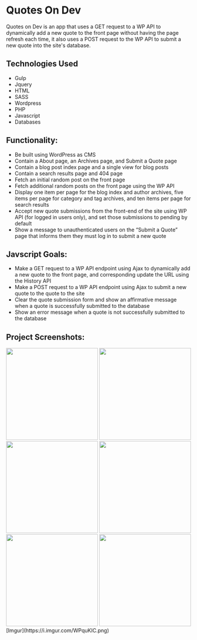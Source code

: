 # Quotes On Dev
Quotes on Dev is an app that uses a GET request to a WP API to dynamically add a new quote to the front page without having the page refresh each time, it also uses a POST request to the WP API to submit a new quote into the site's database.

## Technologies Used
* Gulp
* Jquery
* HTML
* SASS
* Wordpress 
* PHP
* Javascript
* Databases

## Functionality:
* Be built using WordPress as CMS
* Contain a About page, an Archives page, and Submit a Quote page
* Contain a blog post index page and a single view for blog posts
* Contain a search results page and 404 page
* Fetch an initial random post on the front page
* Fetch additional random posts on the front page using the WP API
* Display one item per page for the blog index and author archives, five items per page for category and tag archives, and ten items per page for search results
* Accept new quote submissions from the front-end of the site using WP API (for logged in users only), and set those submissions to pending by default
* Show a message to unauthenticated users on the “Submit a Quote” page that informs them they must log in to submit a new quote

## Javscript Goals:
* Make a GET request to a WP API endpoint using Ajax to dynamically add a new quote to the front page, and corresponding update the URL using the History API
* Make a POST request to a WP API endpoint using Ajax to submit a new quote to the quote to the site
* Clear the quote submission form and show an affirmative message when a quote is successfully submitted to the database
* Show an error message when a quote is not successfully submitted to the database

## Project Screenshots:
<img src="https://i.imgur.com/luwiQya.png" width="250">
<img src="https://i.imgur.com/C29inzi.png" width="250">
<img src="https://i.imgur.com/V30fEkQ.png" width="250">
<img src="https://i.imgur.com/aHwRewT.png" width="250">
<img src="https://i.imgur.com/ZdcTM9i.png" width="250">
<img src="https://i.imgur.com/RJlb13D.png" width="250>
<img src="https://i.imgur.com/WPquKIC.png" width="250">
                                                      [Imgur](https://i.imgur.com/WPquKIC.png)
                                                  
                                                  
